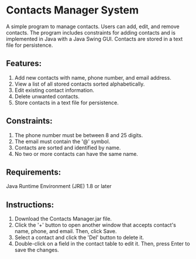 # Contacts Manager System

A simple program to manage contacts. Users can add, edit, and remove contacts. The program includes constraints for adding contacts and is implemented in Java with a Java Swing GUI. Contacts are stored in a text file for persistence.

## Features:

1. Add new contacts with name, phone number, and email address.
2. View a list of all stored contacts sorted alphabetically.
3. Edit existing contact information.
4. Delete unwanted contacts.
5. Store contacts in a text file for persistence.

## Constraints:

1. The phone number must be between 8 and 25 digits.
2. The email must contain the '@' symbol.
3. Contacts are sorted and identified by name.
4. No two or more contacts can have the same name.

## Requirements:

Java Runtime Environment (JRE) 1.8 or later

## Instructions:

1. Download the Contacts Manager.jar file.
2. Click the '+' button to open another window that accepts contact's name, phone, and email. Then, click Save.
3. Select a contact and click the 'Del' button to delete it.
4. Double-click on a field in the contact table to edit it. Then, press Enter to save the changes.
